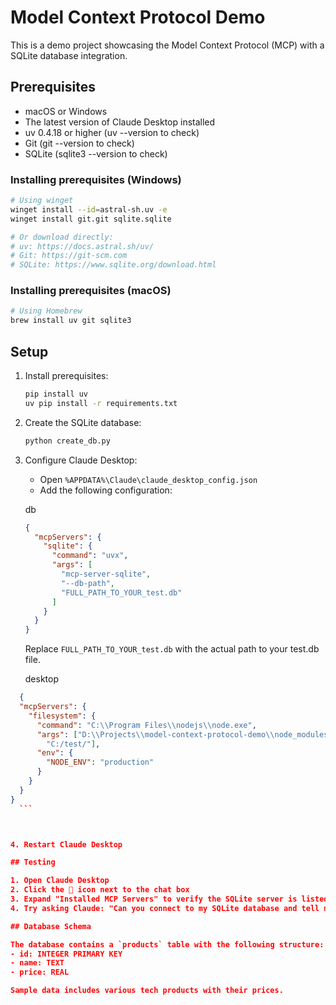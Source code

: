 # Model Context Protocol Demo

This is a demo project showcasing the Model Context Protocol (MCP) with a SQLite database integration.

## Prerequisites

- macOS or Windows
- The latest version of Claude Desktop installed
- uv 0.4.18 or higher (uv --version to check)
- Git (git --version to check)
- SQLite (sqlite3 --version to check)

### Installing prerequisites (Windows)

```bash
# Using winget
winget install --id=astral-sh.uv -e
winget install git.git sqlite.sqlite

# Or download directly:
# uv: https://docs.astral.sh/uv/
# Git: https://git-scm.com
# SQLite: https://www.sqlite.org/download.html
```

### Installing prerequisites (macOS)

```bash
# Using Homebrew
brew install uv git sqlite3
```

## Setup

1. Install prerequisites:
   ```bash
   pip install uv
   uv pip install -r requirements.txt
   ```

2. Create the SQLite database:
   ```bash
   python create_db.py
   ```

3. Configure Claude Desktop:
   - Open `%APPDATA%\Claude\claude_desktop_config.json`
   - Add the following configuration:

   db
   ```json
   {
     "mcpServers": {
       "sqlite": {
         "command": "uvx",
         "args": [
           "mcp-server-sqlite",
           "--db-path",
           "FULL_PATH_TO_YOUR_test.db"
         ]
       }
     }
   }
   ```
   Replace `FULL_PATH_TO_YOUR_test.db` with the actual path to your test.db file.

   desktop 
  ```json 
    {
    "mcpServers": {
      "filesystem": {
        "command": "C:\\Program Files\\nodejs\\node.exe",
        "args": ["D:\\Projects\\model-context-protocol-demo\\node_modules\\@modelcontextprotocol\\server-filesystem\\dist\\index.js", 
          "C:/test/"],
        "env": {
          "NODE_ENV": "production"
        }
      }
    }
  }
    ```



4. Restart Claude Desktop

## Testing

1. Open Claude Desktop
2. Click the 🔌 icon next to the chat box
3. Expand "Installed MCP Servers" to verify the SQLite server is listed
4. Try asking Claude: "Can you connect to my SQLite database and tell me what products are available, and their prices?"

## Database Schema

The database contains a `products` table with the following structure:
- id: INTEGER PRIMARY KEY
- name: TEXT
- price: REAL

Sample data includes various tech products with their prices.
